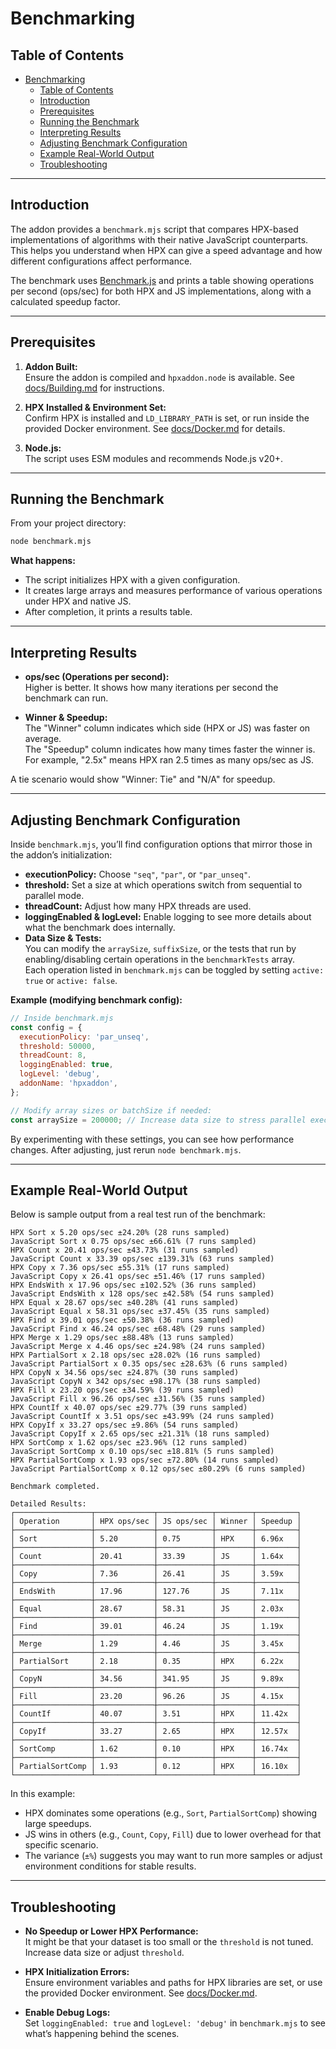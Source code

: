 # Benchmarking

## Table of Contents
- [Benchmarking](#benchmarking)
  - [Table of Contents](#table-of-contents)
  - [Introduction](#introduction)
  - [Prerequisites](#prerequisites)
  - [Running the Benchmark](#running-the-benchmark)
  - [Interpreting Results](#interpreting-results)
  - [Adjusting Benchmark Configuration](#adjusting-benchmark-configuration)
  - [Example Real-World Output](#example-real-world-output)
  - [Troubleshooting](#troubleshooting)

---

## Introduction

The addon provides a `benchmark.mjs` script that compares HPX-based implementations of algorithms with their native JavaScript counterparts. This helps you understand when HPX can give a speed advantage and how different configurations affect performance.

The benchmark uses [Benchmark.js](https://github.com/bestiejs/benchmark.js) and prints a table showing operations per second (ops/sec) for both HPX and JS implementations, along with a calculated speedup factor.

---

## Prerequisites

1. **Addon Built:**  
   Ensure the addon is compiled and `hpxaddon.node` is available. See [docs/Building.md](./Building.md) for instructions.

2. **HPX Installed & Environment Set:**  
   Confirm HPX is installed and `LD_LIBRARY_PATH` is set, or run inside the provided Docker environment. See [docs/Docker.md](./Docker.md) for details.

3. **Node.js:**  
   The script uses ESM modules and recommends Node.js v20+.

---

## Running the Benchmark

From your project directory:

```bash
node benchmark.mjs
```

**What happens:**
- The script initializes HPX with a given configuration.
- It creates large arrays and measures performance of various operations under HPX and native JS.
- After completion, it prints a results table.

---

## Interpreting Results

- **ops/sec (Operations per second):**  
  Higher is better. It shows how many iterations per second the benchmark can run.

- **Winner & Speedup:**  
  The "Winner" column indicates which side (HPX or JS) was faster on average.  
  The "Speedup" column indicates how many times faster the winner is. For example, "2.5x" means HPX ran 2.5 times as many ops/sec as JS.

A tie scenario would show "Winner: Tie" and "N/A" for speedup.

---

## Adjusting Benchmark Configuration

Inside `benchmark.mjs`, you’ll find configuration options that mirror those in the addon’s initialization:

- **executionPolicy:** Choose `"seq"`, `"par"`, or `"par_unseq"`.
- **threshold:** Set a size at which operations switch from sequential to parallel mode.
- **threadCount:** Adjust how many HPX threads are used.
- **loggingEnabled & logLevel:** Enable logging to see more details about what the benchmark does internally.
- **Data Size & Tests:**  
  You can modify the `arraySize`, `suffixSize`, or the tests that run by enabling/disabling certain operations in the `benchmarkTests` array.  
  Each operation listed in `benchmark.mjs` can be toggled by setting `active: true` or `active: false`.

**Example (modifying benchmark config):**

```js
// Inside benchmark.mjs
const config = {
  executionPolicy: 'par_unseq',
  threshold: 50000,
  threadCount: 8,
  loggingEnabled: true,
  logLevel: 'debug',
  addonName: 'hpxaddon',
};

// Modify array sizes or batchSize if needed:
const arraySize = 200000; // Increase data size to stress parallel execution
```

By experimenting with these settings, you can see how performance changes. After adjusting, just rerun `node benchmark.mjs`.

---

## Example Real-World Output

Below is sample output from a real test run of the benchmark:

```
HPX Sort x 5.20 ops/sec ±24.20% (28 runs sampled)
JavaScript Sort x 0.75 ops/sec ±66.61% (7 runs sampled)
HPX Count x 20.41 ops/sec ±43.73% (31 runs sampled)
JavaScript Count x 33.39 ops/sec ±139.31% (63 runs sampled)
HPX Copy x 7.36 ops/sec ±55.31% (17 runs sampled)
JavaScript Copy x 26.41 ops/sec ±51.46% (17 runs sampled)
HPX EndsWith x 17.96 ops/sec ±102.52% (36 runs sampled)
JavaScript EndsWith x 128 ops/sec ±42.58% (54 runs sampled)
HPX Equal x 28.67 ops/sec ±40.28% (41 runs sampled)
JavaScript Equal x 58.31 ops/sec ±37.45% (35 runs sampled)
HPX Find x 39.01 ops/sec ±50.38% (36 runs sampled)
JavaScript Find x 46.24 ops/sec ±68.48% (29 runs sampled)
HPX Merge x 1.29 ops/sec ±88.48% (13 runs sampled)
JavaScript Merge x 4.46 ops/sec ±24.98% (24 runs sampled)
HPX PartialSort x 2.18 ops/sec ±28.02% (16 runs sampled)
JavaScript PartialSort x 0.35 ops/sec ±28.63% (6 runs sampled)
HPX CopyN x 34.56 ops/sec ±24.87% (30 runs sampled)
JavaScript CopyN x 342 ops/sec ±98.17% (38 runs sampled)
HPX Fill x 23.20 ops/sec ±34.59% (39 runs sampled)
JavaScript Fill x 96.26 ops/sec ±31.56% (35 runs sampled)
HPX CountIf x 40.07 ops/sec ±29.77% (39 runs sampled)
JavaScript CountIf x 3.51 ops/sec ±43.99% (24 runs sampled)
HPX CopyIf x 33.27 ops/sec ±9.86% (54 runs sampled)
JavaScript CopyIf x 2.65 ops/sec ±21.31% (18 runs sampled)
HPX SortComp x 1.62 ops/sec ±23.96% (12 runs sampled)
JavaScript SortComp x 0.10 ops/sec ±18.81% (5 runs sampled)
HPX PartialSortComp x 1.93 ops/sec ±72.80% (14 runs sampled)
JavaScript PartialSortComp x 0.12 ops/sec ±80.29% (6 runs sampled)

Benchmark completed.

Detailed Results:
┌─────────────────┬─────────────┬────────────┬────────┬─────────┐
│ Operation       │ HPX ops/sec │ JS ops/sec │ Winner │ Speedup │
├─────────────────┼─────────────┼────────────┼────────┼─────────┤
│ Sort            │ 5.20        │ 0.75       │ HPX    │ 6.96x   │
├─────────────────┼─────────────┼────────────┼────────┼─────────┤
│ Count           │ 20.41       │ 33.39      │ JS     │ 1.64x   │
├─────────────────┼─────────────┼────────────┼────────┼─────────┤
│ Copy            │ 7.36        │ 26.41      │ JS     │ 3.59x   │
├─────────────────┼─────────────┼────────────┼────────┼─────────┤
│ EndsWith        │ 17.96       │ 127.76     │ JS     │ 7.11x   │
├─────────────────┼─────────────┼────────────┼────────┼─────────┤
│ Equal           │ 28.67       │ 58.31      │ JS     │ 2.03x   │
├─────────────────┼─────────────┼────────────┼────────┼─────────┤
│ Find            │ 39.01       │ 46.24      │ JS     │ 1.19x   │
├─────────────────┼─────────────┼────────────┼────────┼─────────┤
│ Merge           │ 1.29        │ 4.46       │ JS     │ 3.45x   │
├─────────────────┼─────────────┼────────────┼────────┼─────────┤
│ PartialSort     │ 2.18        │ 0.35       │ HPX    │ 6.22x   │
├─────────────────┼─────────────┼────────────┼────────┼─────────┤
│ CopyN           │ 34.56       │ 341.95     │ JS     │ 9.89x   │
├─────────────────┼─────────────┼────────────┼────────┼─────────┤
│ Fill            │ 23.20       │ 96.26      │ JS     │ 4.15x   │
├─────────────────┼─────────────┼────────────┼────────┼─────────┤
│ CountIf         │ 40.07       │ 3.51       │ HPX    │ 11.42x  │
├─────────────────┼─────────────┼────────────┼────────┼─────────┤
│ CopyIf          │ 33.27       │ 2.65       │ HPX    │ 12.57x  │
├─────────────────┼─────────────┼────────────┼────────┼─────────┤
│ SortComp        │ 1.62        │ 0.10       │ HPX    │ 16.74x  │
├─────────────────┼─────────────┼────────────┼────────┼─────────┤
│ PartialSortComp │ 1.93        │ 0.12       │ HPX    │ 16.10x  │
└─────────────────┴─────────────┴────────────┴────────┴─────────┘
```

In this example:
- HPX dominates some operations (e.g., `Sort`, `PartialSortComp`) showing large speedups.
- JS wins in others (e.g., `Count`, `Copy`, `Fill`) due to lower overhead for that specific scenario.
- The variance (`±%`) suggests you may want to run more samples or adjust environment conditions for stable results.

---

## Troubleshooting

- **No Speedup or Lower HPX Performance:**  
  It might be that your dataset is too small or the `threshold` is not tuned. Increase data size or adjust `threshold`.

- **HPX Initialization Errors:**  
  Ensure environment variables and paths for HPX libraries are set, or use the provided Docker environment. See [docs/Docker.md](./Docker.md).

- **Enable Debug Logs:**  
  Set `loggingEnabled: true` and `logLevel: 'debug'` in `benchmark.mjs` to see what’s happening behind the scenes.
